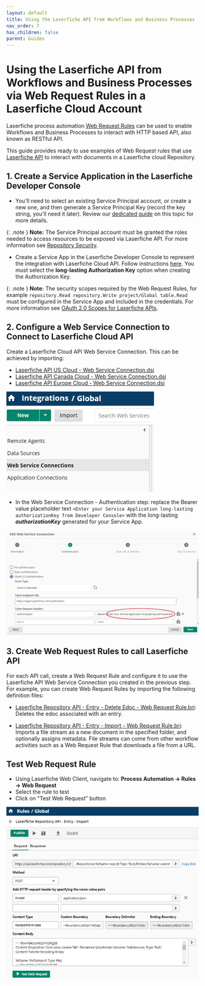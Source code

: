 ```yaml
---
layout: default
title: Using the Laserfiche API from Workflows and Business Processes
nav_order: 7
has_children: false
parent: Guides
---
```


<!--© 2024 Laserfiche.
See LICENSE-DOCUMENTATION and LICENSE-CODE in the project root for license information.-->

# Using the Laserfiche API from Workflows and Business Processes via Web Request Rules in a Laserfiche Cloud Account

Laserfiche process automation [Web Request Rules](https://doc.laserfiche.com/laserfiche.documentation/en-us/Default.htm#../Subsystems/ProcessAutomation/Content/Resources/Rules/web-request-rule.htm?TocPath=Process%2520Automation%257CRules%257C_____10) can be used to enable Workflows and Business Processes to interact with HTTP based API, also known as RESTful API.

This guide provides ready to use examples of Web Request rules that use [Laserfiche API](../../api/guide_overview-of-the-laserfiche-api/) to interact with documents in a Laserfiche cloud Repository.


## 1. Create a Service Application in the Laserfiche Developer Console

- You'll need to select an existing Service Principal account, or create a new one, and then generate a Service Principal Key (record the key string, you'll need it later). Review our [dedicated guide](./../../api/authentication/guide_service-principals/) on this topic for more details.

{: .note }
**Note:** The Service Principal account must be granted the roles needed to access resources to be exposed via Laserfiche API. For more information see [Repository Security](https://doc.laserfiche.com/laserfiche.documentation/en-us/Default.htm#Security.htm?TocPath=Documents%257CRepository%2520Security%257C_____0).

- Create a Service App in the Laserfiche Developer Console to represent the integration with Laserfiche Cloud API. Follow instructions [here](./../../api/authentication/guide_oauth-service/). You must select the **long-lasting Authorization Key** option when creating the Authorization Key.

{: .note }
**Note:** The security scopes required by the Web Request Rules, for example `repository.Read repository.Write project/Global table.Read` must be configured in the Service App and included in the credentials. For more information see [OAuth 2.0 Scopes for Laserfiche APIs](../../api/authentication/guide_oauth_2.0_scopes/).

## 2. Configure a Web Service Connection to Connect to Laserfiche Cloud API

Create a Laserfiche Cloud API Web Service Connection. This can be achieved by importing:

- [Laserfiche API US Cloud - Web Service Connection.dsi](./assets/Laserfiche%20API%20US%20Cloud%20-%20Web%20Service%20Connection.dsi)
- [Laserfiche API Canada Cloud - Web Service Connection.dsi](./assets/Laserfiche%20API%20Canada%20Cloud%20-%20Web%20Service%20Connection.dsi)
- [Laserfiche API Europe Cloud - Web Service Connection.dsi](./assets/Laserfiche%20API%20Europe%20Cloud%20-%20Web%20Service%20Connection.dsi)

![Web Service Connections](./assets/Web%20Service%20Connections.jpg)

- In the Web Service Connection - Authentication step: replace the Bearer value placeholder text `<Enter your Service Application long-lasting authorizationKey from Developer Console>` with the long-lasting ***authorizationKey*** generated for your Service App.

![Laserfiche API US Cloud - Web Service Connection](./assets/Laserfiche%20API%20US%20Cloud%20-%20Web%20Service%20Connection.jpg)

## 3. Create Web Request Rules to call Laserfiche API

For each API call, create a Web Request Rule and configure it to use the Laserfiche API Web Service Connection you created in the previous step.
For example, you can create Web Request Rules by importing the following definition files:

- [Laserfiche Repository API - Entry - Delete Edoc - Web Request Rule.bri](./assets/Laserfiche%20Repository%20API%20-%20Entry%20-%20Delete%20Edoc%20-%20Web%20Request%20Rule.bri): Deletes the edoc associated with an entry.

- [Laserfiche Repository API - Entry - Import - Web Request Rule.bri](./assets/Laserfiche%20Repository%20API%20-%20Entry%20-%20Import%20-%20Web%20Request%20Rule.bri): Imports a file stream as a new document in the specified folder, and optionally assigns metadata. File streams can come from other workflow activities such as a Web Request Rule that downloads a file from a URL.

## Test Web Request Rule

- Using Laserfiche Web Client, navigate to: **Process Automation -> Rules -> Web Request**
- Select the rule to test
- Click on "Test Web Request" button

![Laserfiche Repository API - Entry - Import - Web Request Rule](./assets/Laserfiche%20Repository%20API%20-%20Entry%20-%20Import%20-%20Web%20Request%20Rule.jpg)
